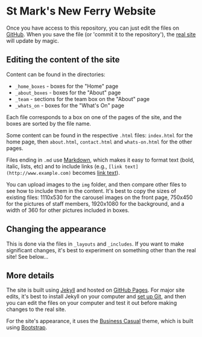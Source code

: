 # St Mark's New Ferry Website

Once you have access to this repository, you can just edit the files on [GitHub](https://github.com/stmarksnewferry/stmarksnewferry.github.io). When you save the file (or 'commit it to the repository'), the [real site](http://stmarksnewferry.github.io/) will update by magic.

## Editing the content of the site

Content can be found in the directories:

* `_home_boxes` - boxes for the "Home" page
* `_about_boxes` - boxes for the "About" page
* `_team` - sections for the team box on the "About" page
* `_whats_on` - boxes for the "What's On" page

Each file corresponds to a box on one of the pages of the site, and the boxes are sorted by the file name.

Some content can be found in the respective `.html` files: `index.html` for the home page, then `about.html`, `contact.html` and `whats-on.html` for the other pages.

Files ending in `.md` use [Markdown](https://help.github.com/articles/markdown-basics), which makes it easy to format text (bold, italic, lists, etc) and to include links (e.g., `[link text](http://www.example.com)` becomes [link text](http://www.example.com)).

You can upload images to the `img` folder, and then compare other files to see how to include them in the content. It's best to copy the sizes of existing files: 1110x530 for the carousel images on the front page, 750x450 for the pictures of staff members, 1920x1080 for the background, and a width of 360 for other pictures included in boxes.

## Changing the appearance

This is done via the files in `_layouts` and `_includes`. If you want to make significant changes, it's best to experiment on something other than the real site! See below...

## More details

The site is built using [Jekyll](http://jekyllrb.com/) and hosted on [GitHub Pages](https://pages.github.com/). For major site edits, it's best to install Jekyll on your computer and [set up Git](https://help.github.com/articles/set-up-git), and then you can edit the files on your computer and test it out before making changes to the real site.

For the site's appearance, it uses the [Business Casual](http://startbootstrap.com/business-casual) theme, which is built using [Bootstrap](http://getbootstrap.com/).
